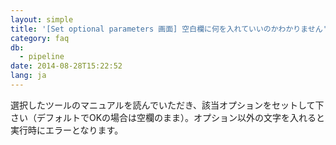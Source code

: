 ```yaml
---
layout: simple
title: '[Set optional parameters 画面] 空白欄に何を入れていいのかわかりません'
category: faq
db:
  - pipeline
date: 2014-08-28T15:22:52
lang: ja
---
```




選択したツールのマニュアルを読んでいただき、該当オプションをセットして下さい（デフォルトでOKの場合は空欄のまま）。オプション以外の文字を入れると実行時にエラーとなります。
